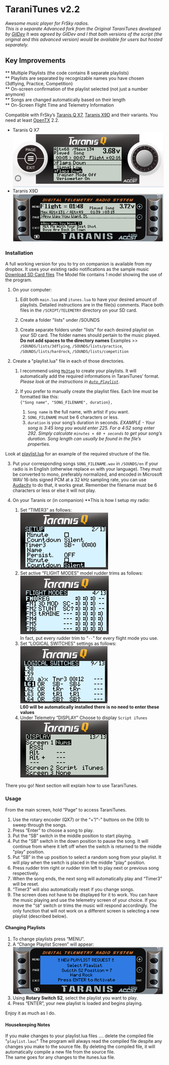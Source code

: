 TaraniTunes v2.2
===========
*Awesome music player for FrSky radios.*  
*This is a separate Advanced fork from the Original TaraniTunes developed by [GilDev](https://github.com/GilDev)
It was agreed by GilDev and I that both versions of the script (the original and this advanced version) would be available for users but hosted separately.*

Key Improvements
----------------
** Multiple Playlists (the code contains 8 separate playlists)  
** Playlists are separated by recognizable names you have chosen (3dflying, Practice, Competition)  
** On-screen confirmation of the playlist selected (not just a number anymore)  
** Songs are changed automatically based on their length  
** On-Screen Flight Time and Telemetry Information   

Compatible with FrSky’s [Taranis Q X7](https://www.frsky-rc.com/product/taranis-q-x7-2), [Taranis X9D](https://www.frsky-rc.com/product/taranis-x9d-plus-2) and their variants.
You need at least [OpenTX](http://www.open-tx.org) 2.2.

* Taranis Q X7  
  ![Taranis QX7](Screenshots/TaraniTunesQX7.PNG)  
* Taranis X9D  
  ![Taranis X9D](Screenshots/TaraniTunesX9D.PNG)

### Installation

A full working version for you to try on companion is available from my dropbox.  It uses your existing radio notifications as the sample music  [Download SD Card files](https://www.dropbox.com/sh/ojqjugozk2s4e9e/AADaXwY6DARqot-Jig9Xvx3Pa?dl=0) The Model file contains 1 model showing the use of the program.   

1. On your computer:
	1. Edit both `main.lua` and `itunes.lua` to have your desired amount of playlists. Detailed instructions are in the file(s) comments. Place both files in the `/SCRIPT/TELEMETRY` directory on your SD card.  

	2. Create a folder "lists" under /SOUNDS

	3. Create separate folders under "lists" for each desired playlist on your SD card. The folder names should pertain to the music played. **Do not add spaces to the directory names**
Examples >> `/SOUNDS/lists/3dflying`, `/SOUNDS/lists/practice`, `/SOUNDS/lists/hardrock`, `/SOUNDS/lists/competition`

2. Create a "playlist.lua" file in each of those directories.
	1. I recommend using [`Mp3tag`](https://www.mp3tag.de/en/index.html) to create your playlists. It will automatically add the required informations in TaraniTunes’ format. *Please look at the instructions in [`Auto_Playlist`](/Auto_Playlist)*.

	2.  If you prefer to manually create the playlist files. Each line must be formatted like this:   
	`{"Song name", "SONG_FILENAME", duration},`
		1. `Song name` is the full name, with artist if you want.
		2. `SONG_FILENAME` must be 6 characters or less.
		3. `duration` is your song’s duration in seconds. *EXAMPLE - Your song is 3:45 long you would enter 225. For a 4:52 song enter 292. Simply calculate `minutes × 60 + seconds` to get your song’s duration. Song length can usually be found in the file’s properties.*  

 Look at [playlist.lua](playlist.lua) for an example of the required structure of the file.

3. Put your corresponding songs `SONG_FILENAME.wav` in `/SOUNDS/en` if your radio is in English (otherwise replace `en` with your language). They must be converted to mono, preferably normalized, and encoded in Microsoft WAV 16-bits signed PCM at a 32 kHz sampling rate, you can use [Audacity](http://www.audacityteam.org) to do that, it works great. Remember the filename must be 6 characters or less or else it will not play.

4. On your Taranis or (in companion) **This is how I setup my radio:
	1. Set “TIMER3” as follows:      
	![Timer settings](Screenshots/timer.PNG)  
	2. Set active “FLIGHT MODES” model rudder trims as follows:     
	![Flight modes settings](Screenshots/trims.PNG)  
	In fact, put every rudder trim to “`--`” for every flight mode you use.  
	3. Set “LOGICAL SWITCHES” settings as follows:  
	![Logical Switch Settings](Screenshots/LogicalSwitch.PNG)  
	**L60 will be automatically installed there is no need to enter these values**
	4. Under Telemetry “DISPLAY” Choose to display `Script iTunes`  
	![Display settings](Screenshots/DisplaySettings.PNG)

There you go! Next section will explain how to use TaraniTunes.

### Usage

From the main screen, hold “Page” to access TaraniTunes.
1. Use the rotary encoder (QX7) or the “+”/“-” buttons on the (X9) to sweep through the songs.
2. Press “Enter” to choose a song to play.
3. Put the “SB” switch in the middle position to start playing.
4. Put the "SB" switch in the down position to pause the song. It will continue from where it left off when the switch is returned to the middle "play" position.
5. Put “SB” in the up position to select a random song from your playlist. It will play when the switch is placed in the middle "play" position.
6. Press rudder trim right or rudder trim left to play next or previous song respectively.
7. When the song ends, the next song will automatically play and “Timer3” will be reset.
8. “Timer3” will also automatically reset if you change songs.
9.  The screen does not have to be displayed for it to work.  You can have the music playing and use the telemetry screen of your choice.  If you move the "`SB`" switch or trims the music will respond accordingly.  The only function that will not work on a different screen is selecting a new playlist (described below).

#### Changing Playlists

1. To change playlists press “MENU”.
2. A “Change Playlist Screen” will appear:  
![Change Playlist](Screenshots/ChangeList.PNG)     
3. Using **Rotary Switch S2**, select the playlist you want to play.
4. Press “ENTER”, your new playlist is loaded and begins playing.

Enjoy it as much as I do.

####  Housekeeping Notes  
If you make changes to your playlist.lua files .... delete the compiled file "`playlist.lauc`" The program will always read the compiled file despite any changes you make to the source file.   By deleting the compiled file, it will automatically compile a new file from the source file.  
The same goes for any changes to the itunes.lua file.
